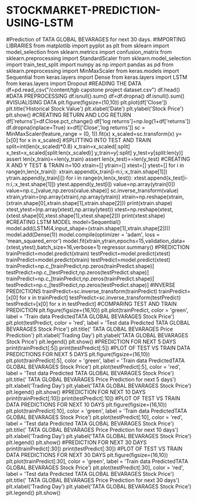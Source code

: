 # STOCKMARKET-PREDICTION-USING-LSTM
#Prediction of TATA GLOBAL BEVARAGES for next 30 days.
#IMPORTING LIBRARIES
from matplotlib import pyplot as plt
from sklearn import model_selection
from sklearn.metrics import confusion_matrix
from sklearn.preprocessing import StandardScaler
from sklearn.model_selection import train_test_split
import numpy as np
import pandas as pd
from sklearn.preprocessing import MinMaxScaler
from keras.models import Sequential
from keras.layers import Dense
from keras.layers import LSTM
from keras.layers import Dropout
#READING THE DATA
df=pd.read_csv("/content/tgb capstone project dataset.csv")
df.head()
#DATA PREPROCESSING
df.isnull().sum()
df=df.dropna()
df.isnull().sum()
#VISUALISING DATA
plt.figure(figsize=(10,10))
plt.plot(df['Close'])
plt.title('Historical Stock Value')
plt.xlabel('Date')
plt.ylabel('Stock Price')
plt.show()
#CREATING RETURN AND LOG RETURN
df['returns']=df.Close.pct_change()
df['log returns']=np.log(1+df['returns'])
df.dropna(inplace=True)
x=df[['Close','log returns']]
sc = MinMaxScaler(feature_range = (0, 1)).fit(x)
x_scaled=sc.transform(x)
y=[x[0] for x in x_scaled]
#SPLITTING INTO TEST AND TRAIN
split=int(len(x_scaled)*0.8)
x_train=x_scaled[:split]
x_test=x_scaled[split:len(x_scaled)]
y_train=y[:split]
y_test=y[split:len(y)]
assert len(x_train)==len(y_train)
assert len(x_test)==len(y_test)
#CREATING X AND Y TEST & TRAIN
n=100
xtrain=[]
ytrain=[]
xtest=[]
ytest=[]
for i in range(n,len(x_train)):
  xtrain.append(x_train[i-n:i,:x_train.shape[1]])
  ytrain.append(y_train[i])
for i in range(n,len(x_test)):
  xtest.append(x_test[i-n:i,:x_test.shape[1]])
  ytest.append(y_test[i])
value=np.array(ytrain[0])
value=np.c_[value,np.zeros(value.shape)]
sc.inverse_transform(value)
xtrain,ytrain=(np.array(xtrain),np.array(ytrain))
xtrain=np.reshape(xtrain,(xtrain.shape[0],xtrain.shape[1],xtrain.shape[2]))
print(xtrain.shape)
xtest,ytest=(np.array(xtest),np.array(ytest))
xtest=np.reshape(xtest,(xtest.shape[0],xtest.shape[1],xtest.shape[2]))
print(xtest.shape)
#CREATING LSTM MODEL
model=Sequential()
model.add(LSTM(4,input_shape=(xtrain.shape[1],xtrain.shape[2])))
model.add(Dense(1))
model.compile(optimizer = 'adam', loss = 'mean_squared_error')
model.fit(xtrain,ytrain,epochs=15,validation_data=(xtest,ytest),batch_size=16,verbose=1)
regressor.summary()
#PREDICTION
trainPredict=model.predict(xtrain)
testPredict=model.predict(xtest)
trainPredict=model.predict(xtrain)
testPredict=model.predict(xtest)
trainPredict=np.c_[trainPredict,np.zeros(trainPredict.shape)]
testPredict=np.c_[testPredict,np.zeros(testPredict.shape)]
trainPredict=np.c_[trainPredict,np.zeros(trainPredict.shape)]
testPredict=np.c_[testPredict,np.zeros(testPredict.shape)]
#INVERSE PREDICTIONS
trainPredict=sc.inverse_transform(trainPredict)
trainPredict=[x[0] for x in trainPredict]
testPredict=sc.inverse_transform(testPredict)
testPredict=[x[0] for x in testPredict]
#COMPARING TEST AND TRAIN PREDICTION
plt.figure(figsize=(16,10))
plt.plot(trainPredict, color = 'green', label = 'Train data PredictedTATA GLOBAL BEVARAGES Stock Price')
plt.plot(testPredict, color = 'red', label = 'Test data Predicted TATA GLOBAL BEVARAGES Stock Price')
plt.title(' TATA GLOBAL BEVARAGES Price Prediction')
plt.xlabel('Trading Day')
plt.ylabel('TATA GLOBAL BEVARAGES Stock Price')
plt.legend()
plt.show()
#PREDICTION FOR NEXT 5 DAYS 
print(trainPredict[:5])
print(testPredict[:5])
#PLOT  OF TEST VS TRAIN DATA PREDICTIONS FOR NEXT 5 DAYS
plt.figure(figsize=(16,10))
plt.plot(trainPredict[:5], color = 'green', label = 'Train data PredictedTATA GLOBAL BEVARAGES Stock Price')
plt.plot(testPredict[:5], color = 'red', label = 'Test data Predicted TATA GLOBAL BEVARAGES Stock Price')
plt.title(' TATA GLOBAL BEVARAGES Price Prediction for next 5 days')
plt.xlabel('Trading Day')
plt.ylabel('TATA GLOBAL BEVARAGES Stock Price')
plt.legend()
plt.show()
#PREDICTION FOR NEXT 10 DAYS
print(trainPredict[:10])
print(testPredict[:10])
#PLOT  OF TEST VS TRAIN DATA PREDICTIONS FOR NEXT 10 DAYS
plt.figure(figsize=(16,10))
plt.plot(trainPredict[:10], color = 'green', label = 'Train data PredictedTATA GLOBAL BEVARAGES Stock Price')
plt.plot(testPredict[:10], color = 'red', label = 'Test data Predicted TATA GLOBAL BEVARAGES Stock Price')
plt.title(' TATA GLOBAL BEVARAGES Price Prediction for next 10 days')
plt.xlabel('Trading Day')
plt.ylabel('TATA GLOBAL BEVARAGES Stock Price')
plt.legend()
plt.show()
#PREDICTION FOR NEXT 30 DAYS
print(trainPredict[:30])
print(testPredict[:30])
#PLOT OF TEST VS TRAIN DATA PREDICTIONS FOR NEXT 30 DAYS
plt.figure(figsize=(16,10))
plt.plot(trainPredict[:30], color = 'green', label = 'Train data PredictedTATA GLOBAL BEVARAGES Stock Price')
plt.plot(testPredict[:30], color = 'red', label = 'Test data Predicted TATA GLOBAL BEVARAGES Stock Price')
plt.title(' TATA GLOBAL BEVARAGES Price Prediction for next 30 days')
plt.xlabel('Trading Day')
plt.ylabel('TATA GLOBAL BEVARAGES Stock Price')
plt.legend()
plt.show()
